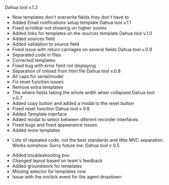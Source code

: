 
  Dahua tool v.1.2
  - Now templates don't overwrite fields they don't have to
  - Added Email notifications setup template
  Dahua tool v.1.1
  - Fixed scrollbar not showing on higher zooms
  - Added links for templates on the sources template
  Dahua tool v.1.0
  - Added sources field
  - Added validation to source field
  - Fixed issue with return carriages on several fields
  Dahua tool v.0.9
  - Separated code in files
  - Corrected templates
  - Fixed bug with error field not displaying
  - Separation of onload from html file
  Dahua tool v.0.8
  - All caps for serial/model
  - Fix reset function issues
  - Remove extra templates
  - The where fields taking the whole width when collapsed
  Dahua tool v.0.7
  - Added copy button and added a modal to the reset button
  - Fixed reset function
  Dahua tool v 0.6
  - Added Template interface
  - Added modal to select between diferent recorder interfaces
  - Fixed bugs and fixed appearance issues
  - Added more templates
  + Lots of repeated code, not the best standards and little MVC separation. Works somehow. Sorry future me.
  Dahua tool v 0.5
  - Added troubleshooting box
  - Changed layout based on team's feedback
  - Added groundwork for templates
  - Missing selector for templates now
  - Issue with the onclick event for the agent dropdown
